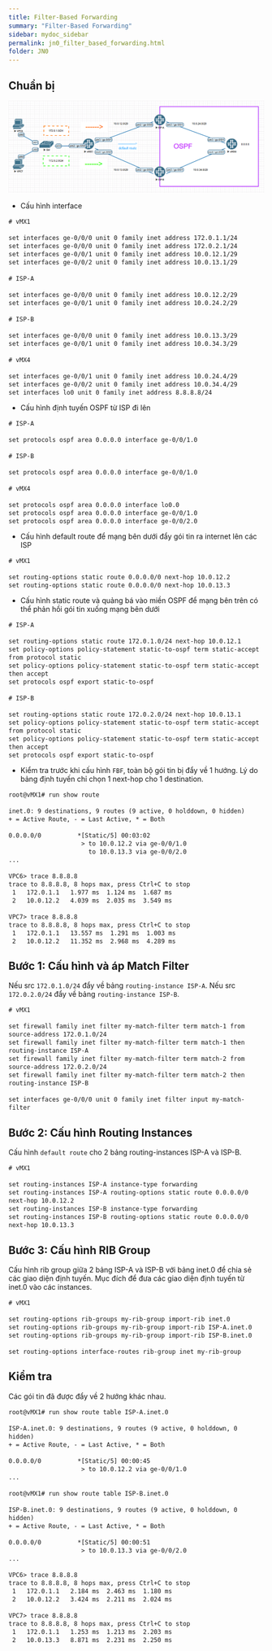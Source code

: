 ```yaml
---
title: Filter-Based Forwarding
summary: "Filter-Based Forwarding"
sidebar: mydoc_sidebar
permalink: jn0_filter_based_forwarding.html
folder: JN0
---
```


## Chuẩn bị

![](img/8.png)

* Cấu hình interface

```
# vMX1

set interfaces ge-0/0/0 unit 0 family inet address 172.0.1.1/24
set interfaces ge-0/0/0 unit 0 family inet address 172.0.2.1/24
set interfaces ge-0/0/1 unit 0 family inet address 10.0.12.1/29
set interfaces ge-0/0/2 unit 0 family inet address 10.0.13.1/29

# ISP-A

set interfaces ge-0/0/0 unit 0 family inet address 10.0.12.2/29
set interfaces ge-0/0/1 unit 0 family inet address 10.0.24.2/29

# ISP-B

set interfaces ge-0/0/0 unit 0 family inet address 10.0.13.3/29
set interfaces ge-0/0/1 unit 0 family inet address 10.0.34.3/29

# vMX4

set interfaces ge-0/0/1 unit 0 family inet address 10.0.24.4/29
set interfaces ge-0/0/2 unit 0 family inet address 10.0.34.4/29
set interfaces lo0 unit 0 family inet address 8.8.8.8/24
```

* Cấu hình định tuyến OSPF từ ISP đi lên

```
# ISP-A

set protocols ospf area 0.0.0.0 interface ge-0/0/1.0

# ISP-B

set protocols ospf area 0.0.0.0 interface ge-0/0/1.0

# vMX4

set protocols ospf area 0.0.0.0 interface lo0.0
set protocols ospf area 0.0.0.0 interface ge-0/0/1.0
set protocols ospf area 0.0.0.0 interface ge-0/0/2.0
```

* Cấu hình default route để mạng bên dưới đẩy gói tin ra internet lên các ISP

```
# vMX1

set routing-options static route 0.0.0.0/0 next-hop 10.0.12.2
set routing-options static route 0.0.0.0/0 next-hop 10.0.13.3
```

* Cấu hình static route và quảng bá vào miền OSPF để mạng bên trên có thể phản hồi gói tin xuống mạng bên dưới

```
# ISP-A

set routing-options static route 172.0.1.0/24 next-hop 10.0.12.1
set policy-options policy-statement static-to-ospf term static-accept from protocol static
set policy-options policy-statement static-to-ospf term static-accept then accept
set protocols ospf export static-to-ospf

# ISP-B

set routing-options static route 172.0.2.0/24 next-hop 10.0.13.1
set policy-options policy-statement static-to-ospf term static-accept from protocol static
set policy-options policy-statement static-to-ospf term static-accept then accept
set protocols ospf export static-to-ospf
```

* Kiểm tra trước khi cấu hình `FBF`, toàn bộ gói tin bị đẩy về 1 hướng. Lý do bảng định tuyến chỉ chọn 1 next-hop cho 1 destination.

```
root@vMX1# run show route

inet.0: 9 destinations, 9 routes (9 active, 0 holddown, 0 hidden)
+ = Active Route, - = Last Active, * = Both

0.0.0.0/0          *[Static/5] 00:03:02
                    > to 10.0.12.2 via ge-0/0/1.0
                      to 10.0.13.3 via ge-0/0/2.0
...

VPC6> trace 8.8.8.8
trace to 8.8.8.8, 8 hops max, press Ctrl+C to stop
 1   172.0.1.1   1.977 ms  1.124 ms  1.687 ms
 2   10.0.12.2   4.039 ms  2.035 ms  3.549 ms

VPC7> trace 8.8.8.8
trace to 8.8.8.8, 8 hops max, press Ctrl+C to stop
 1   172.0.1.1   13.557 ms  1.291 ms  1.003 ms
 2   10.0.12.2   11.352 ms  2.968 ms  4.289 ms
```


## Bước 1: Cấu hình và áp Match Filter

Nếu src `172.0.1.0/24` đẩy về bảng `routing-instance ISP-A`. Nếu src `172.0.2.0/24` đẩy về bảng `routing-instance ISP-B`.

```
# vMX1

set firewall family inet filter my-match-filter term match-1 from source-address 172.0.1.0/24
set firewall family inet filter my-match-filter term match-1 then routing-instance ISP-A
set firewall family inet filter my-match-filter term match-2 from source-address 172.0.2.0/24
set firewall family inet filter my-match-filter term match-2 then routing-instance ISP-B

set interfaces ge-0/0/0 unit 0 family inet filter input my-match-filter
```

## Bước 2: Cấu hình Routing Instances

Cấu hình `default route` cho 2 bảng routing-instances ISP-A và ISP-B.

```
# vMX1

set routing-instances ISP-A instance-type forwarding
set routing-instances ISP-A routing-options static route 0.0.0.0/0 next-hop 10.0.12.2
set routing-instances ISP-B instance-type forwarding
set routing-instances ISP-B routing-options static route 0.0.0.0/0 next-hop 10.0.13.3
```

## Bước 3: Cấu hình RIB Group

Cấu hình rib group giữa 2 bảng ISP-A và ISP-B với bảng inet.0 để chia sẻ các giao diện định tuyến. Mục đích để đưa các giao diện định tuyến từ inet.0 vào các instances.

```
# vMX1

set routing-options rib-groups my-rib-group import-rib inet.0
set routing-options rib-groups my-rib-group import-rib ISP-A.inet.0
set routing-options rib-groups my-rib-group import-rib ISP-B.inet.0

set routing-options interface-routes rib-group inet my-rib-group
```

## Kiểm tra

Các gói tin đã được đẩy về 2 hướng khác nhau.

```
root@vMX1# run show route table ISP-A.inet.0

ISP-A.inet.0: 9 destinations, 9 routes (9 active, 0 holddown, 0 hidden)
+ = Active Route, - = Last Active, * = Both

0.0.0.0/0          *[Static/5] 00:00:45
                    > to 10.0.12.2 via ge-0/0/1.0
...

root@vMX1# run show route table ISP-B.inet.0

ISP-B.inet.0: 9 destinations, 9 routes (9 active, 0 holddown, 0 hidden)
+ = Active Route, - = Last Active, * = Both

0.0.0.0/0          *[Static/5] 00:00:51
                    > to 10.0.13.3 via ge-0/0/2.0
...

VPC6> trace 8.8.8.8
trace to 8.8.8.8, 8 hops max, press Ctrl+C to stop
 1   172.0.1.1   2.184 ms  2.463 ms  1.180 ms
 2   10.0.12.2   3.424 ms  2.211 ms  2.024 ms

VPC7> trace 8.8.8.8
trace to 8.8.8.8, 8 hops max, press Ctrl+C to stop
 1   172.0.1.1   1.253 ms  1.213 ms  2.203 ms
 2   10.0.13.3   8.871 ms  2.231 ms  2.250 ms
```
